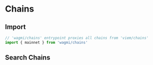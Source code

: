 <script setup>
import SearchChains from '../components/SearchChains.vue'
</script>

# Chains

## Import

```ts
// 'wagmi/chains' entrypoint proxies all chains from 'viem/chains'
import { mainnet } from 'wagmi/chains'
```

## Search Chains

<SearchChains />

<!--@include: @shared/create-chain.md-->
